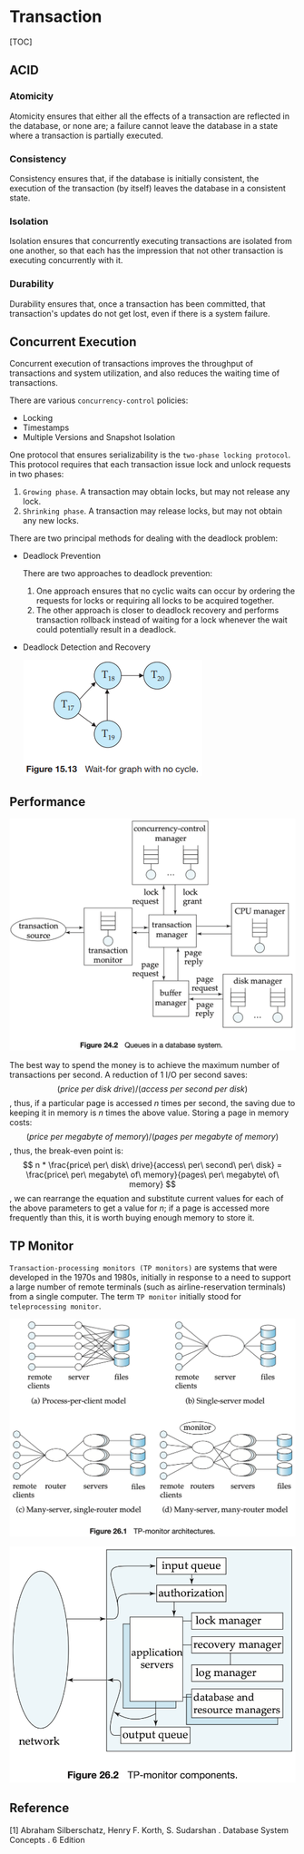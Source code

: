 # Transaction

[TOC]



## ACID

### Atomicity

Atomicity ensures that either all the effects of a transaction are reflected in the database, or none are; a failure cannot leave the database in a state where a transaction is partially executed.

### Consistency

Consistency ensures that, if the database is initially consistent, the execution of the transaction (by itself) leaves the database in a consistent state.

### Isolation

Isolation ensures that concurrently executing transactions are isolated from one another, so that each has the impression that not other transaction is executing concurrently with it.

### Durability

Durability ensures that, once a transaction has been committed, that transaction's updates do not get lost, even if there is a system failure.



## Concurrent Execution

Concurrent execution of transactions improves the throughput of transactions and system utilization, and also reduces the waiting time of transactions.

There are various `concurrency-control` policies:

- Locking
- Timestamps
- Multiple Versions and Snapshot Isolation

One protocol that ensures serializability is the `two-phase locking protocol`. This protocol requires that each transaction issue lock and unlock requests in two phases:

1. `Growing phase`. A transaction may obtain locks, but may not release any lock.
2. `Shrinking phase`. A transaction may release locks, but may not obtain any new locks.

There are two principal methods for dealing with the deadlock problem:

- Deadlock Prevention

  There are two approaches to deadlock prevention:

  1. One approach ensures that no cyclic waits can occur by ordering the requests for locks or requiring all locks to be acquired together.
  2. The other approach is closer to deadlock recovery and performs transaction rollback instead of waiting for a lock whenever the wait could potentially result in a deadlock.

- Deadlock Detection and Recovery

  ![wait_for_graph_with_no_cycle](res/wait_for_graph_with_no_cycle.png)



## Performance

![queue_in_db_system](res/queue_in_db_system.png)

The best way to spend the money is to achieve the maximum number of transactions per second. A reduction of 1 I/O per second saves:
$$
(price\ per\ disk\ drive)/(access\ per\ second\ per\ disk)
$$
, thus, if a particular page is accessed $n$ times per second, the saving due to keeping it in memory is $n$ times the above value. Storing a page in memory costs:
$$
(price\ per\ megabyte\ of\ memory)/(pages\ per\ megabyte\ of\ memory)
$$
, thus, the break-even point is:
$$
n * \frac{price\ per\ disk\ drive}{access\ per\ second\ per\ disk} = \frac{price\ per\ megabyte\ of\ memory}{pages\ per\ megabyte\ of\ memory}
$$
, we can rearrange the equation and substitute current values for each of the above parameters to get a value for $n$; if a page is accessed more frequently than this, it is worth buying enough memory to store it.



## TP Monitor

`Transaction-processing monitors (TP monitors)` are systems that were developed in the 1970s and 1980s, initially in response to a need to support a large number of remote terminals (such as airline-reservation terminals) from a single computer. The term `TP monitor` initially stood for `teleprocessing monitor`.

![tp_monitor_arch](res/tp_monitor_arch.png)

![tp_monitor_component](res/tp_monitor_component.png)



## Reference

[1] Abraham Silberschatz, Henry F. Korth, S. Sudarshan . Database System Concepts . 6 Edition